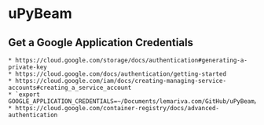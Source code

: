 # uPyBeam


## Get a Google Application Credentials
    * https://cloud.google.com/storage/docs/authentication#generating-a-private-key
    * https://cloud.google.com/docs/authentication/getting-started
    * https://cloud.google.com/iam/docs/creating-managing-service-accounts#creating_a_service_account
    * `export GOOGLE_APPLICATION_CREDENTIALS=~/Documents/lemariva.com/GitHub/uPyBeam/service_account.json`
    * https://cloud.google.com/container-registry/docs/advanced-authentication
